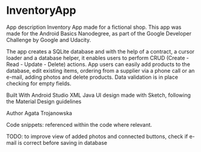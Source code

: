 # InventoryApp

App description Inventory App made for a fictional shop. This app was made for the Android Basics Nanodegree, as part of the Google Developer Challenge by Google and Udacity.

The app creates a SQLite database and with the help of a contract, a cursor loader and a database helper, it enables users to perform CRUD (Create - Read - Update - Delete) actions. App users can easily add products to the database, edit existing items, ordering from a supplier via a phone call or an e-mail, adding photos and delete products. Data validation is in place checking for empty fields.

Built With Android Studio XML Java UI design made with Sketch, following the Material Design guidelines

Author Agata Trojanowska

Code snippets: referenced within the code where relevant.

TODO: to improve view of added photos and connected buttons, check if e-mail is correct before saving in database
